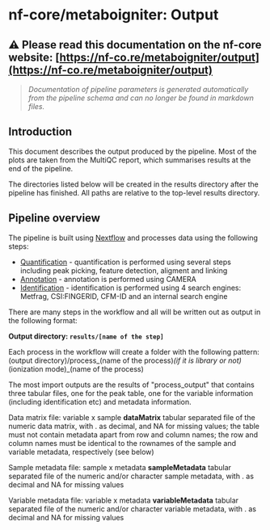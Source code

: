 # nf-core/metaboigniter: Output

## :warning: Please read this documentation on the nf-core website: [https://nf-co.re/metaboigniter/output](https://nf-co.re/metaboigniter/output)

> _Documentation of pipeline parameters is generated automatically from the pipeline schema and can no longer be found in markdown files._

## Introduction

This document describes the output produced by the pipeline. Most of the plots are taken from the MultiQC report, which summarises results at the end of the pipeline.

The directories listed below will be created in the results directory after the pipeline has finished. All paths are relative to the top-level results directory.

<!-- TODO nf-core: Write this documentation describing your workflow's output -->

## Pipeline overview

The pipeline is built using [Nextflow](https://www.nextflow.io/)
and processes data using the following steps:

* [Quantification](#quantification) - quantification is performed using several steps including peak picking, feature detection, aligment and linking
* [Annotation](#annotation) - annotation is performed using CAMERA
* [Identification](#identification) - identification is performed using 4 search engines: Metfrag, CSI:FINGERID, CFM-ID and an internal search engine

There are many steps in the workflow and all will be written out as output in the following format:

**Output directory: `results/[name of the step]`**

Each process in the workflow will create a folder with the following pattern:
(output directory)/process_(name of the process)_(if it is library or not)_(ionization mode)_(name of the process)

The most import outputs are the results of "process_output" that contains three tabular files, one for the peak table, one for the variable information (including identification etc) and metadata information.

Data matrix file: variable x sample **dataMatrix** tabular separated file of the numeric data matrix, with . as decimal, and NA for missing values; the table must not contain metadata apart from row and column names; the row and column names must be identical to the rownames of the sample and variable metadata, respectively (see below)

Sample metadata file: sample x metadata **sampleMetadata** tabular separated file of the numeric and/or character sample metadata, with . as decimal and NA for missing values

Variable metadata file: variable x metadata **variableMetadata** tabular separated file of the numeric and/or character variable metadata, with . as decimal and NA for missing values
